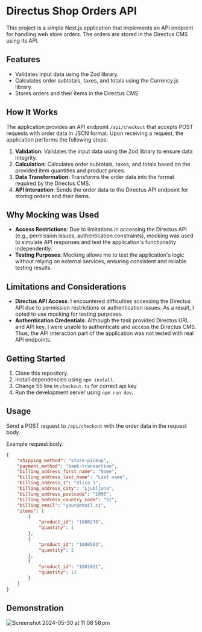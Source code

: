 # Directus Shop Orders API

This project is a simple Next.js application that implements an API endpoint for handling web store orders. The orders are stored in the Directus CMS using its API.

## Features

- Validates input data using the Zod library.
- Calculates order subtotals, taxes, and totals using the Currency.js library.
- Stores orders and their items in the Directus CMS.

## How It Works

The application provides an API endpoint `/api/checkout` that accepts POST requests with order data in JSON format. Upon receiving a request, the application performs the following steps:

1. **Validation**: Validates the input data using the Zod library to ensure data integrity.
2. **Calculation**: Calculates order subtotals, taxes, and totals based on the provided item quantities and product prices.
3. **Data Transformation**: Transforms the order data into the format required by the Directus CMS.
4. **API Interaction**: Sends the order data to the Directus API endpoint for storing orders and their items.

## Why Mocking was Used

- **Access Restrictions**: Due to limitations in accessing the Directus API (e.g., permission issues, authentication constraints), mocking was used to simulate API responses and test the application's functionality independently.
- **Testing Purposes**: Mocking allows me to test the application's logic without relying on external services, ensuring consistent and reliable testing results.

## Limitations and Considerations

- **Directus API Access**: I encountered difficulties accessing the Directus API due to permission restrictions or authentication issues. As a result, I opted to use mocking for testing purposes.
- **Authentication Credentials**: Although the task provided Directus URL and API key, I were unable to authenticate and access the Directus CMS. Thus, the API interaction part of the application was not tested with real API endpoints.

## Getting Started

1. Clone this repository.
2. Install dependencies using `npm install`.
3. Change 55 line in `checkout.ts` for correct api key
4. Run the development server using `npm run dev`.

## Usage

Send a POST request to `/api/checkout` with the order data in the request body.

Example request body:
```json
{
    "shipping_method": "store-pickup",
    "payment_method": "bank-transaction",
    "billing_address_first_name": "Name",
    "billing_address_last_name": "Last name",
    "billing_address_1": "Ulica 1",
    "billing_address_city": "Ljubljana",
    "billing_address_postcode": "1000",
    "billing_address_country_code": "SI",
    "billing_email": "your@email.si",
    "items": [
        {
            "product_id": "1000278",
            "quantity": 1
        },
        {
            "product_id": "1000503",
            "quantity": 2
        },
        {
            "product_id": "1001021",
            "quantity": 12
        }
    ]
}
```
## Demonstration
![Screenshot 2024-05-30 at 11 08 58 pm](https://github.com/smidolt/granevo-test/assets/103376685/1865b8fd-2921-461c-bd96-cbd36d421d95)



